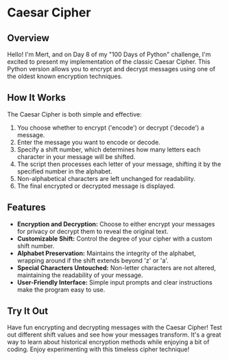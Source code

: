 # Caesar Cipher

## Overview

Hello! I'm Mert, and on Day 8 of my "100 Days of Python" challenge, I'm excited to present my implementation of the classic Caesar Cipher. This Python version allows you to encrypt and decrypt messages using one of the oldest known encryption techniques.

## How It Works

The Caesar Cipher is both simple and effective:

1. You choose whether to encrypt ('encode') or decrypt ('decode') a message.
2. Enter the message you want to encode or decode.
3. Specify a shift number, which determines how many letters each character in your message will be shifted.
4. The script then processes each letter of your message, shifting it by the specified number in the alphabet.
5. Non-alphabetical characters are left unchanged for readability.
6. The final encrypted or decrypted message is displayed.

## Features

- **Encryption and Decryption:** Choose to either encrypt your messages for privacy or decrypt them to reveal the original text.
- **Customizable Shift:** Control the degree of your cipher with a custom shift number.
- **Alphabet Preservation:** Maintains the integrity of the alphabet, wrapping around if the shift extends beyond 'z' or 'a'.
- **Special Characters Untouched:** Non-letter characters are not altered, maintaining the readability of your message.
- **User-Friendly Interface:** Simple input prompts and clear instructions make the program easy to use.

## Try It Out

Have fun encrypting and decrypting messages with the Caesar Cipher! Test out different shift values and see how your messages transform. It's a great way to learn about historical encryption methods while enjoying a bit of coding. Enjoy experimenting with this timeless cipher technique!


